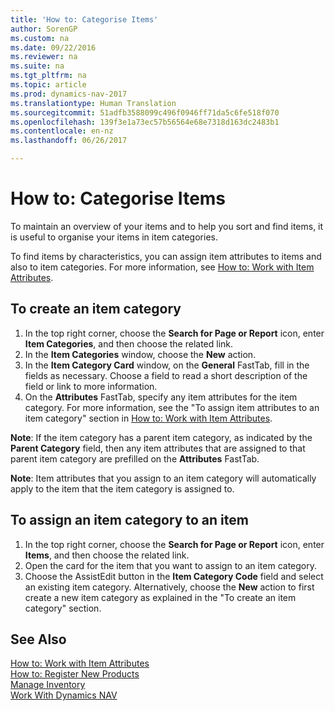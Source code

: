 ```yaml
---
title: 'How to: Categorise Items'
author: SorenGP
ms.custom: na
ms.date: 09/22/2016
ms.reviewer: na
ms.suite: na
ms.tgt_pltfrm: na
ms.topic: article
ms.prod: dynamics-nav-2017
ms.translationtype: Human Translation
ms.sourcegitcommit: 51adfb3588099c496f0946ff71da5c6fe518f070
ms.openlocfilehash: 139f3e1a73ec57b56564e68e7318d163dc2483b1
ms.contentlocale: en-nz
ms.lasthandoff: 06/26/2017

---
```


# <a name="how-to-categorize-items"></a>How to: Categorise Items
To maintain an overview of your items and to help you sort and find items, it is useful to organise your items in item categories.

To find items by characteristics, you can assign item attributes to items and also to item categories. For more information, see [How to: Work with Item Attributes](inventory-how-work-item-attributes.md).

## <a name="to-create-an-item-category"></a>To create an item category
1. In the top right corner, choose the **Search for Page or Report** icon, enter **Item Categories**, and then choose the related link.
2. In the **Item Categories** window, choose the **New** action.
3. In the **Item Category Card** window, on the **General** FastTab, fill in the fields as necessary. Choose a field to read a short description of the field or link to more information.
4. On the **Attributes** FastTab, specify any item attributes for the item category. For more information, see the "To assign item attributes to an item category" section in [How to: Work with Item Attributes](inventory-how-work-item-attributes.md).

**Note**: If the item category has a parent item category, as indicated by the **Parent Category** field, then any item attributes that are assigned to that parent item category are prefilled on the **Attributes** FastTab.

**Note**: Item attributes that you assign to an item category will automatically apply to the item that the item category is assigned to.

## <a name="to-assign-an-item-category-to-an-item"></a>To assign an item category to an item
1. In the top right corner, choose the **Search for Page or Report** icon, enter **Items**, and then choose the related link.
2. Open the card for the item that you want to assign to an item category.
3. Choose the AssistEdit button in the **Item Category Code** field and select an existing item category. Alternatively, choose the **New** action to first create a new item category as explained in the "To create an item category" section.

## <a name="see-also"></a>See Also  
[How to: Work with Item Attributes](inventory-how-work-item-attributes.md)  
[How to: Register New Products](inventory-how-register-new-products.md)  
[Manage Inventory](inventory-manage-inventory.md)  
[Work With Dynamics NAV](ui-work-product.md)

